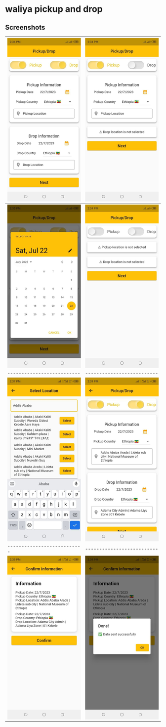 # waliya pickup and drop

## Screenshots


| ![COMMANDS!](images/1.jpg) | ![COMMANDS!](images/2.jpg) |
| -------------------------- | -------------------------- |
| ![COMMANDS!](images/3.jpg) | ![COMMANDS!](images/4.jpg) |
| -------------------------- | -------------------------- |
| ![COMMANDS!](images/5.jpg) | ![COMMANDS!](images/6.jpg) |
| ---------------------------| -------------------------- |
| ![COMMANDS!](images/7.jpg) | ![COMMANDS!](images/8.jpg) |



